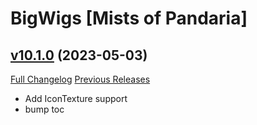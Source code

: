 # BigWigs [Mists of Pandaria]

## [v10.1.0](https://github.com/BigWigsMods/BigWigs_MistsOfPandaria/tree/v10.1.0) (2023-05-03)
[Full Changelog](https://github.com/BigWigsMods/BigWigs_MistsOfPandaria/compare/v10.0.2...v10.1.0) [Previous Releases](https://github.com/BigWigsMods/BigWigs_MistsOfPandaria/releases)

- Add IconTexture support  
- bump toc  
